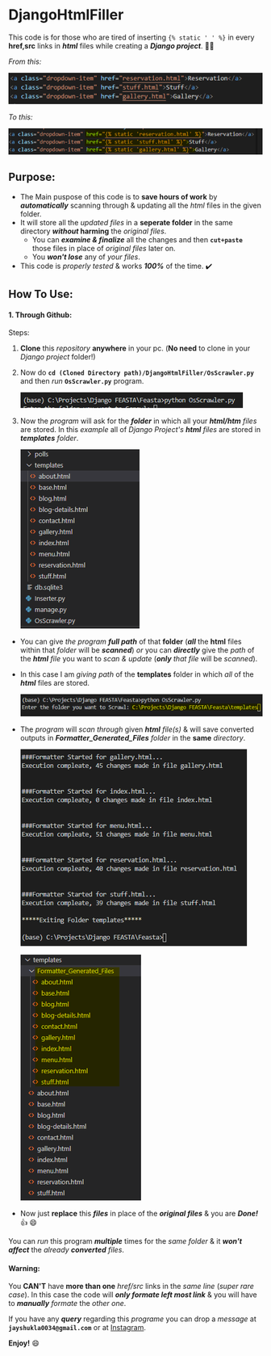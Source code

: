 # DjangoHtmlFiller

This code is for those who are tired of inserting `{% static ' ' %}` in every **href,src** links in __*html*__ files while creating a __*Django project*__. :sassy_man:

_From this:_

![Normal Html](/Images/Normal.png)

_To this:_ 

![Formatted for Django](/Images/AfterExec.png)

## Purpose:
- The Main puspose of this code is to **save hours of work** by **_automatically_** scanning through  & updating all the _html_ files in the given folder.
- It will store all the _updated files_ in a __seperate folder__ in the same directory **_without_ harming** the _original files_.
  - You can **_examine & finalize_** all the changes and then __`cut+paste`__ those files in place of _original files_ later on. 
  - You **_won't lose_** any of _your files_.
- This code is _properly tested_ & works **_100%_** of the time. :heavy_check_mark:

## How To Use:
#### 1. Through Github:
Steps:
1. __Clone__ this _repository_ **anywhere** in your pc. (**No need** to clone in your _Django project_ folder!)
2. Now do __`cd (Cloned Directory path)/DjangoHtmlFiller/OsScrawler.py`__ and then _run_ __`OsScrawler.py`__ program. 

   ![Run Code](/Images/Run.png)
  
3. Now the _program_ will ask for the _**folder**_ in which all your _**html/htm** files_ are stored. In this _example_ all of _Django Project's **html** files_ are stored in _**templates** folder_.

   ![Assets Folder](/Images/Folder.png)
   
- You can give _the program **full path**_ of that **folder** (**_all_** the **html** files within that _folder_ will be **_scanned_**) _or_ you can _**directly**_ give the _path_ of the *__html__ file* you want to _scan & update_ (_**only**_ _that file_ will be _scanned_).  
- In this case I am _giving path_ of the **templates** folder in which _all_ of the _**html**_ files are stored.

   ![Give Full Path](/Images/GivingFilePath.png)
   
- The _program_ will _scan through_ given _**html** file(s)_ & will save converted outputs in _**Formatter_Generated_Files** folder_ in the **same** _directory_.

   ![program Execution](/Images/Execution.png)
  
   ![Run Code](/Images/NewFolder.png)
   
- Now just **replace** this _**files**_ in place of the _**original files**_ & you are _**Done!**_ :+1: :smile:   
   
You can _run_ this program **_multiple_** times for the _same folder_ & it **_won't affect_** the _already **converted** files_.   

#### Warning:

You **CAN'T** have **more than one** _href/src_ links in the _same line_ (_super rare case_). In this case the code will _**only formate left most link**_ & you will have to _**manually** formate_ the _other one_. 

If you have any **_query_** regarding this _programe_ you can drop a _message_ at **`jayshukla0034@gmail.com`** or at [Instagram](https://www.instagram.com/jay_shukla_20_06/?hl=en). 

**Enjoy!** :smile:
